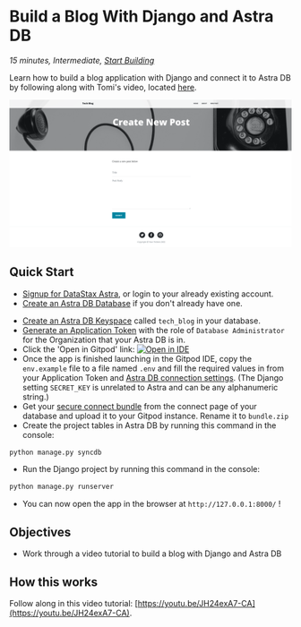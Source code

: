 <!--- STARTEXCLUDE --->
# Build a Blog With Django and Astra DB
*15 minutes, Intermediate, [Start Building](https://github.com/DataStax-Examples/django-cassandra-blog/blob/master/README.md#quick-start)*

Learn how to build a blog application with Django and connect it to Astra DB by following along with Tomi's video, located [here](https://youtu.be/JH24exA7-CA).
<!--- ENDEXCLUDE --->

![image](hero.png)

## Quick Start
<!--- STARTEXCLUDE --->
* [Signup for DataStax Astra](https://dtsx.io/3z81JIa), or login to your already existing account. 
* [Create an Astra DB Database](https://github.com/DataStax-Examples/sample-app-template/blob/master/GETTING_STARTED.md#create-an-astra-db) if you don't already have one.
<!--- ENDEXCLUDE --->
* [Create an Astra DB Keyspace](https://github.com/DataStax-Examples/sample-app-template/blob/master/GETTING_STARTED.md#create-an-astra-db-keyspace) called `tech_blog` in your database.
* [Generate an Application Token](https://github.com/DataStax-Examples/sample-app-template/blob/master/GETTING_STARTED.md#create-an-application-token) with the role of `Database Administrator` for the Organization that your Astra DB is in.
* Click the 'Open in Gitpod' link: [![Open in IDE](https://gitpod.io/button/open-in-gitpod.svg)](https://gitpod.io/#https://github.com/DataStax-Examples/django-cassandra-blog)
* Once the app is finished launching in the Gitpod IDE, copy the `env.example` file to a file named `.env` and fill the required values in from your Application Token and [Astra DB connection settings](https://github.com/DataStax-Examples/sample-app-template/blob/master/GETTING_STARTED.md#get-your-astra-db-connection-settings). (The Django setting `SECRET_KEY` is unrelated to Astra and can be any alphanumeric string.)
* Get your [secure connect bundle](https://github.com/DataStax-Examples/sample-app-template/blob/master/GETTING_STARTED.md#get-an-astra-db-secure-connect-bundle) from the connect page of your database and upload it to your Gitpod instance. Rename it to `bundle.zip`
* Create the project tables in Astra DB by running this command in the console:
```bash
python manage.py syncdb
```
* Run the Django project by running this command in the console:
```bash
python manage.py runserver
```
* You can now open the app in the browser at `http://127.0.0.1:8000/` !

## Objectives
* Work through a video tutorial to build a blog with Django and Astra DB
  
## How this works
Follow along in this video tutorial: [https://youtu.be/JH24exA7-CA](https://youtu.be/JH24exA7-CA).
